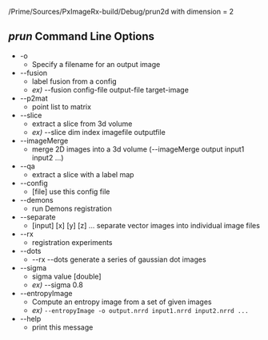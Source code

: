 /Prime/Sources/PxImageRx-build/Debug/prun2d with dimension = 2
## *prun* Command Line Options
* -o
	* Specify a filename for an output image
* --fusion
	* label fusion from a config
	* *ex)* --fusion config-file output-file target-image
* --p2mat
	* point list to matrix
* --slice
	* extract a slice from 3d volume
	* *ex)* --slice dim index imagefile outputfile
* --imageMerge
	* merge 2D images into a 3d volume (--imageMerge output input1 input2 ...)
* --qa
	* extract a slice with a label map
* --config
	* [file] use this config file
* --demons
	* run Demons registration
* --separate
	* [input] [x] [y] [z] ... separate vector images into individual image files
* --rx
	* registration experiments 
* --dots
	* --rx --dots generate a series of gaussian dot images
* --sigma
	* sigma value [double]
	* *ex)* --sigma 0.8
* --entropyImage
	* Compute an entropy image from a set of given images
	* *ex)* `--entropyImage -o output.nrrd input1.nrrd input2.nrrd ...`
* --help
	* print this message
